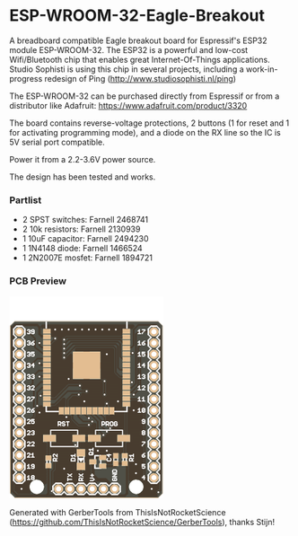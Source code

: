 # ESP-WROOM-32-Eagle-Breakout
A breadboard compatible Eagle breakout board for Espressif's ESP32 module ESP-WROOM-32. The ESP32 is a powerful and low-cost Wifi/Bluetooth chip that enables great Internet-Of-Things applications. Studio Sophisti is using this chip in several projects, including a work-in-progress redesign of Ping (http://www.studiosophisti.nl/ping)

The ESP-WROOM-32 can be purchased directly from Espressif or from a distributor like Adafruit: https://www.adafruit.com/product/3320

The board contains reverse-voltage protections, 2 buttons (1 for reset and 1 for activating programming mode), and a diode on the RX line so the IC is 5V serial port compatible.

Power it from a 2.2-3.6V power source.

The design has been tested and works.

### Partlist

- 2 SPST switches: Farnell 2468741
- 2 10k resistors: Farnell 2130939
- 1 10uF capacitor: Farnell 2494230
- 1 1N4148 diode: Farnell 1466524
- 1 2N2007E mosfet: Farnell 1894721

### PCB Preview
![Preview](ESP-WROOM-32-Breakout_Top.png)

Generated with GerberTools from ThisIsNotRocketScience (https://github.com/ThisIsNotRocketScience/GerberTools), thanks Stijn!
